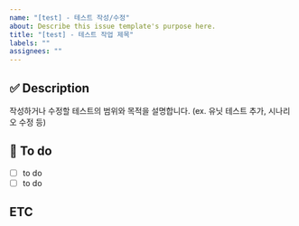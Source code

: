 ```yaml
---
name: "[test] - 테스트 작성/수정"
about: Describe this issue template's purpose here.
title: "[test] - 테스트 작업 제목"
labels: ""
assignees: ""
---
```


## ✅ Description

작성하거나 수정할 테스트의 범위와 목적을 설명합니다. (ex. 유닛 테스트 추가, 시나리오 수정 등)

## 📝 To do

- [ ] to do
- [ ] to do

## ETC